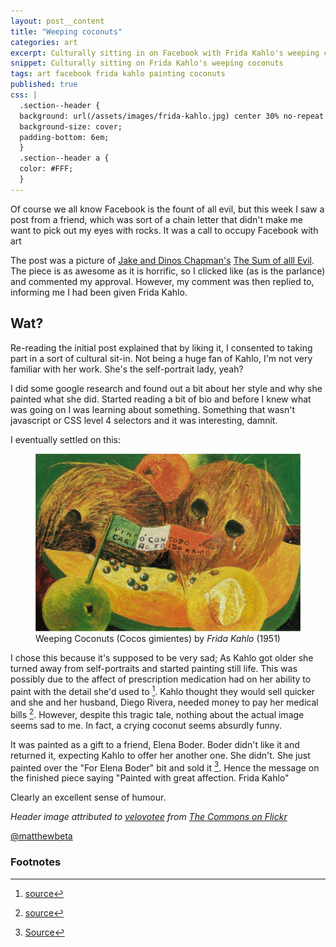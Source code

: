 ```yaml
---
layout: post__content
title: "Weeping coconuts"
categories: art
excerpt: Culturally sitting in on Facebook with Frida Kahlo's weeping coconuts; or I saw something not evil on Facebook and joined in
snippet: Culturally sitting on Frida Kahlo's weeping coconuts
tags: art facebook frida kahlo painting coconuts
published: true
css: |
  .section--header {
  background: url(/assets/images/frida-kahlo.jpg) center 30% no-repeat #FFF;
  background-size: cover;
  padding-bottom: 6em;
  }
  .section--header a {
  color: #FFF;
  }
---
```

<p class="lede">Of course we all know Facebook is the fount of all evil, but this week I saw a post from a friend, which was sort of a chain letter that didn't make me want to pick out my eyes with rocks. It was a call to occupy Facebook with art</p>

<p class="drop-cap">The post was a picture of <a href="http://en.wikipedia.org/wiki/Jake_and_Dinos_Chapman">Jake and Dinos Chapman's</a> <a href="http://jakeanddinoschapman.com/works/the-sum-of-all-evil/">The Sum of alll Evil</a>. The piece is as awesome as it is horrific, so I clicked like (as is the parlance) and commented my approval. However, my comment was then replied to, informing me I had been given Frida Kahlo. </p>

## Wat?

Re-reading the initial post explained that by liking it, I consented to taking part in a sort of cultural sit-in. Not being a huge fan of Kahlo, I'm not very familiar with her work. She's the self-portrait lady, yeah?

I did some google research and found out a bit about her style and why she painted what she did. Started reading a bit of bio and before I knew what was going on I was learning about something. Something that wasn't javascript or CSS level 4 selectors and it was interesting, damnit. 

I eventually settled on this:

<figure>
<img src="/assets/images/weeping-coconuts-1951.jpg">
<figcaption>Weeping Coconuts (Cocos gimientes) by <em>Frida Kahlo</em> (1951)</figcaption>	
</figure>

I chose this because it's supposed to be very sad; As Kahlo got older she turned away from self-portraits and started painting still life. This was possibly due to the affect of prescription medication had on her ability to paint with the detail she'd used to [^1]. Kahlo thought they would sell quicker and she and her husband, Diego Rivera, needed money to pay her medical bills [^2]. However, despite this tragic tale, nothing about the actual image seems sad to me. In fact, a crying coconut seems absurdly funny.

It was painted as a gift to a friend, Elena Boder. Boder didn't like it and returned it, expecting Kahlo to offer her another one. She didn't. She just painted over the "For Elena Boder" bit and sold it [^3]. Hence the message on the finished piece saying "Painted with great affection. Frida Kahlo"

Clearly an excellent sense of humour.

*Header image attributed to [velovotee](http://www.flickr.com/photos/velovotee/) from [The Commons on Flickr](http://www.flickr.com/commons)*

<a href="http://twitter.com/matthewbeta" class="signature">@matthewbeta</a>

<h3 class="heading heading--sub">Footnotes</h3>

[^1]: [source](http://www.fridakahlofans.com/c0612.html)
[^2]: [source](http://www.fridakahlofans.com/c0610.html)
[^3]: [Source](http://www.fridakahlofans.com/c0612.html)
